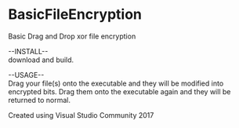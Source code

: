 # BasicFileEncryption
Basic Drag and Drop xor file encryption

--INSTALL--     
download and build.

--USAGE--     
Drag your file(s) onto the executable and they will be modified into encrypted bits.
Drag them onto the executable again and they will be returned to normal.


Created using Visual Studio Community 2017
